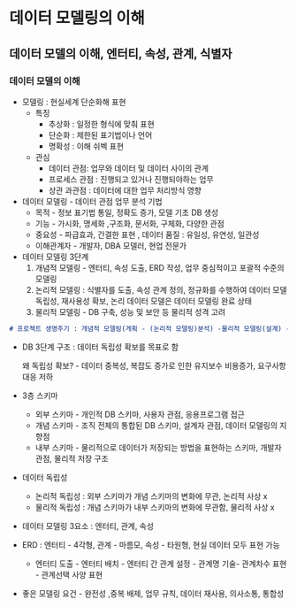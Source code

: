 # 데이터 모델링의 이해

## 데이터 모델의 이해, 엔터티, 속성, 관계, 식별자

### 데이터 모델의 이해

- 모델링 : 현실세계 단순화해 표현
  - 특징
    - 추상화 : 일정한 형식에 맞춰 표현
    - 단순화 : 제한된 표기법이나 언어
    - 명확성 : 이해 쉬벡 표현
  - 관심
    - 데이터  관점: 업무와 데이터 및 데이터 사이의 관계
    - 프로세스 관점 : 진행되고 있거나 진행되야하는 업무
    - 상관 과관점 : 데이터에 대한 업무 처리방식 영향
- 데이터 모델링 - 데이터 관점 업무 분석 기법
  - 목적 - 정보 표기법 통일, 정확도 증가, 모델 기초 DB 생성
  - 기능 - 가시화, 명세화 ,구조화, 문서화, 구체화, 다양한 관점
  - 중요성 - 파급효과, 간결한 표현 , 데이터 품질 : 유일성, 유연성, 일관성
  - 이해관계자 - 개발자, DBA 모델러, 현업 전문가
- 데이터 모델링 3단계
  1. 개념적 모델링 - 엔터티, 속성 도출, ERD 작성, 업무 중심적이고 포괄적 수준의 모델링
  2. 논리적 모델링 : 식별자를 도출, 속성 관계 정의, 정규화를 수행하여 데이터 모델 독립성, 재사용성 확보, 논리 데이터 모델은 데이터 모델링 완료 상태
  3. 물리적 모델링 - DB 구축, 성능 및 보안 등 물리적 성격 고려

```markdown
# 프로젝트 생명주기 : 개념적 모델링(게획 - (논리적 모델링)분석) -물리적 모델링(설계) - 개발 - 테스트 -전환/이행

```

- DB 3단계 구조 : 데이터 독립성 확보를 목표로 함

  왜 독립성 확보? - 데이터 중복성, 복잡도 증가로 인한 유지보수 비용증가, 요구사항 대응 저하

- 3층 스키마 

  - 외부 스키마 - 개인적 DB 스키마, 사용자 관점, 응용프로그램 접근
  - 개념 스키마 - 조직 전체의 통합된 DB 스키마, 설계자 관점, 데이터 모델링의 지향점
  - 내부 스키마 - 물리적으로 데이터가 저장되는 방법을 표현하는 스키마, 개발자 관점, 물리적 저장 구조

- 데이터 독립성

  - 논리적 독립성 : 외부 스키마가 개념 스키마의 변화에 무관, 논리적 사상 x
  - 물리적 독립성 : 개념 스키마가 내부 스키마의 변화에 무관함, 물리적 사상 x

- 데이터 모델링 3요소 : 엔터티, 관계, 속성

- ERD : 엔터티 - 4각형, 관계 - 마름모, 속성 - 타원형, 현실 데이터 모두 표현 가능

  - 엔터티 도출 - 엔터티 배치 - 엔터티 간 관계 설정 - 관계명 기술- 관계차수 표현 - 관계선택 사양 표현

     

- 좋은 모델링 요건 - 완전성 ,중복 배제, 업무 규칙, 데이터 재사용, 의사소통, 통합성